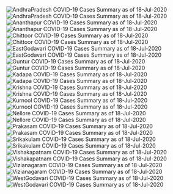<img src="https://deepuhub.github.io/COVID-19/GraphsGenerated/18-Jul-2020/AndhraPradesh_18-Jul-2020.jpg" alt="AndhraPradesh COVID-19 Cases Summary as of 18-Jul-2020">
<br>
<img src="https://deepuhub.github.io/COVID-19/GraphsGenerated/18-Jul-2020/Last24Hrs_AndhraPradesh_18-Jul-2020.jpg" alt="AndhraPradesh COVID-19 Cases Summary as of 18-Jul-2020">
<br>
<img src="https://deepuhub.github.io/COVID-19/GraphsGenerated/18-Jul-2020/Ananthapur_18-Jul-2020.jpg" alt="Ananthapur COVID-19 Cases Summary as of 18-Jul-2020">
<br>
<img src="https://deepuhub.github.io/COVID-19/GraphsGenerated/18-Jul-2020/Last24Hrs_Ananthapur_18-Jul-2020.jpg" alt="Ananthapur COVID-19 Cases Summary as of 18-Jul-2020">
<br>
<img src="https://deepuhub.github.io/COVID-19/GraphsGenerated/18-Jul-2020/Chittoor_18-Jul-2020.jpg" alt="Chittoor COVID-19 Cases Summary as of 18-Jul-2020">
<br>
<img src="https://deepuhub.github.io/COVID-19/GraphsGenerated/18-Jul-2020/Last24Hrs_Chittoor_18-Jul-2020.jpg" alt="Chittoor COVID-19 Cases Summary as of 18-Jul-2020">
<br>
<img src="https://deepuhub.github.io/COVID-19/GraphsGenerated/18-Jul-2020/EastGodavari_18-Jul-2020.jpg" alt="EastGodavari COVID-19 Cases Summary as of 18-Jul-2020">
<br>
<img src="https://deepuhub.github.io/COVID-19/GraphsGenerated/18-Jul-2020/Last24Hrs_EastGodavari_18-Jul-2020.jpg" alt="EastGodavari COVID-19 Cases Summary as of 18-Jul-2020">
<br>
<img src="https://deepuhub.github.io/COVID-19/GraphsGenerated/18-Jul-2020/Guntur_18-Jul-2020.jpg" alt="Guntur COVID-19 Cases Summary as of 18-Jul-2020">
<br>
<img src="https://deepuhub.github.io/COVID-19/GraphsGenerated/18-Jul-2020/Last24Hrs_Guntur_18-Jul-2020.jpg" alt="Guntur COVID-19 Cases Summary as of 18-Jul-2020">
<br>
<img src="https://deepuhub.github.io/COVID-19/GraphsGenerated/18-Jul-2020/Kadapa_18-Jul-2020.jpg" alt="Kadapa COVID-19 Cases Summary as of 18-Jul-2020">
<br>
<img src="https://deepuhub.github.io/COVID-19/GraphsGenerated/18-Jul-2020/Last24Hrs_Kadapa_18-Jul-2020.jpg" alt="Kadapa COVID-19 Cases Summary as of 18-Jul-2020">
<br>
<img src="https://deepuhub.github.io/COVID-19/GraphsGenerated/18-Jul-2020/Krishna_18-Jul-2020.jpg" alt="Krishna COVID-19 Cases Summary as of 18-Jul-2020">
<br>
<img src="https://deepuhub.github.io/COVID-19/GraphsGenerated/18-Jul-2020/Last24Hrs_Krishna_18-Jul-2020.jpg" alt="Krishna COVID-19 Cases Summary as of 18-Jul-2020">
<br>
<img src="https://deepuhub.github.io/COVID-19/GraphsGenerated/18-Jul-2020/Kurnool_18-Jul-2020.jpg" alt="Kurnool COVID-19 Cases Summary as of 18-Jul-2020">
<br>
<img src="https://deepuhub.github.io/COVID-19/GraphsGenerated/18-Jul-2020/Last24Hrs_Kurnool_18-Jul-2020.jpg" alt="Kurnool COVID-19 Cases Summary as of 18-Jul-2020">
<br>
<img src="https://deepuhub.github.io/COVID-19/GraphsGenerated/18-Jul-2020/Nellore_18-Jul-2020.jpg" alt="Nellore COVID-19 Cases Summary as of 18-Jul-2020">
<br>
<img src="https://deepuhub.github.io/COVID-19/GraphsGenerated/18-Jul-2020/Last24Hrs_Nellore_18-Jul-2020.jpg" alt="Nellore COVID-19 Cases Summary as of 18-Jul-2020">
<br>
<img src="https://deepuhub.github.io/COVID-19/GraphsGenerated/18-Jul-2020/Prakasam_18-Jul-2020.jpg" alt="Prakasam COVID-19 Cases Summary as of 18-Jul-2020">
<br>
<img src="https://deepuhub.github.io/COVID-19/GraphsGenerated/18-Jul-2020/Last24Hrs_Prakasam_18-Jul-2020.jpg" alt="Prakasam COVID-19 Cases Summary as of 18-Jul-2020">
<br>
<img src="https://deepuhub.github.io/COVID-19/GraphsGenerated/18-Jul-2020/Srikakulam_18-Jul-2020.jpg" alt="Srikakulam COVID-19 Cases Summary as of 18-Jul-2020">
<br>
<img src="https://deepuhub.github.io/COVID-19/GraphsGenerated/18-Jul-2020/Last24Hrs_Srikakulam_18-Jul-2020.jpg" alt="Srikakulam COVID-19 Cases Summary as of 18-Jul-2020">
<br>
<img src="https://deepuhub.github.io/COVID-19/GraphsGenerated/18-Jul-2020/Vishakapatnam_18-Jul-2020.jpg" alt="Vishakapatnam COVID-19 Cases Summary as of 18-Jul-2020">
<br>
<img src="https://deepuhub.github.io/COVID-19/GraphsGenerated/18-Jul-2020/Last24Hrs_Vishakapatnam_18-Jul-2020.jpg" alt="Vishakapatnam COVID-19 Cases Summary as of 18-Jul-2020">
<br>
<img src="https://deepuhub.github.io/COVID-19/GraphsGenerated/18-Jul-2020/Vizianagaram_18-Jul-2020.jpg" alt="Vizianagaram COVID-19 Cases Summary as of 18-Jul-2020">
<br>
<img src="https://deepuhub.github.io/COVID-19/GraphsGenerated/18-Jul-2020/Last24Hrs_Vizianagaram_18-Jul-2020.jpg" alt="Vizianagaram COVID-19 Cases Summary as of 18-Jul-2020">
<br>
<img src="https://deepuhub.github.io/COVID-19/GraphsGenerated/18-Jul-2020/WestGodavari_18-Jul-2020.jpg" alt="WestGodavari COVID-19 Cases Summary as of 18-Jul-2020">
<br>
<img src="https://deepuhub.github.io/COVID-19/GraphsGenerated/18-Jul-2020/Last24Hrs_WestGodavari_18-Jul-2020.jpg" alt="WestGodavari COVID-19 Cases Summary as of 18-Jul-2020">
<br>